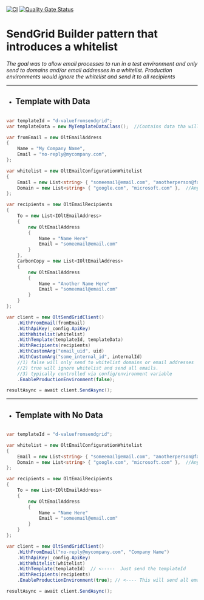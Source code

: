 ﻿[![CI](https://github.com/OuterlimitsTech/olt-dotnet-core/actions/workflows/build.yml/badge.svg)](https://github.com/OuterlimitsTech/olt-dotnet-core/actions/workflows/build.yml) [![Quality Gate Status](https://sonarcloud.io/api/project_badges/measure?project=OuterlimitsTech_olt-dotnet-core&metric=alert_status)](https://sonarcloud.io/summary/new_code?id=OuterlimitsTech_olt-dotnet-core)

# SendGrid Builder pattern that introduces a whitelist

_The goal was to allow email processes to run in a test environment and only send to domains and/or email addresses in a whitelist. Production environments would ignore the whitelist and send it to all recipients_

---

- ## Template with Data

```csharp

var templateId = "d-valuefromsendgrid";
var templateData = new MyTemplateDataClass();  //Contains data tha will serialize to JSON and bind to template

var fromEmail = new OltEmailAddress
{
    Name = "My Company Name",
    Email = "no-reply@mycompany.com",
};

var whitelist = new OltEmailConfigurationWhitelist
{
    Email = new List<string> { "someemail@email.com", "anotherperson@fake.com" },
    Domain = new List<string> { "google.com", "microsoft.com" },  //Any email that ends with domain name will send in non-prod environments
};

var recipients = new OltEmailRecipients
{
    To = new List<IOltEmailAddress>
    {
        new OltEmailAddress
        {
            Name = "Name Here"
            Email = "someemail@email.com"
        }
    },
    CarbonCopy = new List<IOltEmailAddress>
    {
        new OltEmailAddress
        {
            Name = "Another Name Here"
            Email = "someemail@email.com"
        }
    }
};

var client = new OltSendGridClient()
    .WithFromEmail(fromEmail)
    .WithApiKey(_config.ApiKey)
    .WithWhitelist(whitelist)
    .WithTemplate(templateId, templateData)
    .WithRecipients(recipients)
    .WithCustomArg("email_uid", uid)
    .WithCustomArg("some_internal_id", internalId)
    //1) false will only send to whitelist domains or email addresses
    //2) true will ignore whitelist and send all emails.
    //3) typically controlled via config/environment variable
    .EnableProductionEnvironment(false);

resultAsync = await client.SendAsync();
```

---

- ## Template with No Data

```csharp

var templateId = "d-valuefromsendgrid";

var whitelist = new OltEmailConfigurationWhitelist
{
    Email = new List<string> { "someemail@email.com", "anotherperson@fake.com" },
    Domain = new List<string> { "google.com", "microsoft.com" },  //Any email that ends with domain name will send in non-prod environments
};

var recipients = new OltEmailRecipients
{
    To = new List<IOltEmailAddress>
    {
        new OltEmailAddress
        {
            Name = "Name Here"
            Email = "someemail@email.com"
        }
    }
};

var client = new OltSendGridClient()
    .WithFromEmail("no-reply@mycompany.com", "Company Name")
    .WithApiKey(_config.ApiKey)
    .WithWhitelist(whitelist)
    .WithTemplate(templateId)  // <-----  Just send the templateId
    .WithRecipients(recipients)
    .EnableProductionEnvironment(true); // <---- This will send all emails ignoring the whitelist

resultAsync = await client.SendAsync();
```
